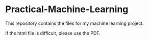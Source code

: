 # Practical-Machine-Learning

This repository contains the files for my machine learning project.

If the html file is difficult, please use the PDF.

